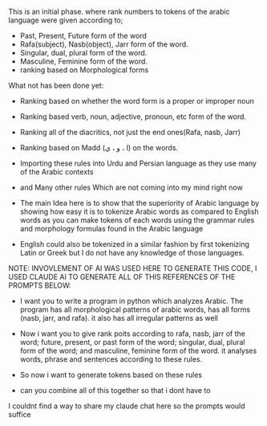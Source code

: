 This is an initial phase. where rank numbers to tokens of the arabic language were given according to;
- Past, Present, Future form of the word
- Rafa(subject), Nasb(object), Jarr form of the word.
- Singular, dual, plural form of the word.
- Masculine, Feminine form of the word.
- ranking based on Morphological forms

What not has been done yet:
- Ranking based on whether the word form is a proper or improper noun
- Ranking based verb, noun, adjective, pronoun, etc form of the word.
- Ranking all of the diacritics, not just the end ones(Rafa, nasb, Jarr)
- Ranking based on Madd (ا ، و ، ي) on the words.
- Importing these rules into Urdu and Persian language as they use many of the Arabic contexts
- and Many other rules Which are not coming into my mind right now


- The main Idea here is to show that the superiority of Arabic language by showing how easy it is to tokenize Arabic words as compared to English words as 
you can make tokens of each words using the grammar rules and morphology formulas found in the Arabic language
- English could also be tokenized in a similar fashion by first tokenizing Latin or Greek but I do not have any knowledge of those languages.


NOTE: INVOVLEMENT OF AI WAS USED HERE TO GENERATE THIS CODE, I USED CLAUDE AI TO GENERATE ALL OF THIS REFERENCES OF THE PROMPTS BELOW:


- I want you to write a program in python which analyzes Arabic. The program has all morphological patterns of arabic words, has all forms (nasb, jarr, and rafa). it also has all irregular patterns as well
- Now i want you to give rank poits according to rafa, nasb, jarr of the word; future, present, or past form of the word; singular, dual, plural form of the word; and masculine, feminine form of the word. it analyses words, phrase and sentences according to these rules.

- So now i want to generate tokens based on these rules
- can you combine all of this together so that i dont have to

I couldnt find a way to share my claude chat here so the prompts would suffice


